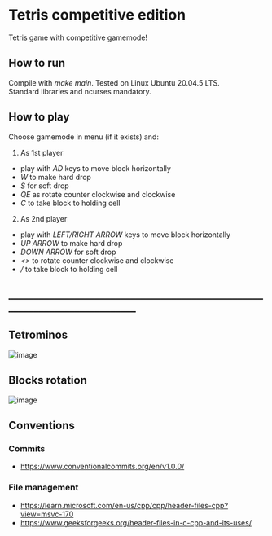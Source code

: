 # Tetris competitive edition
Tetris game with competitive gamemode!

## How to run
Compile with _make main_. Tested on Linux Ubuntu 20.04.5 LTS.\
Standard libraries and ncurses mandatory.

## How to play
Choose gamemode in menu (if it exists) and:
1. As 1st player
* play with _AD_ keys to move block horizontally
* _W_ to make hard drop
* _S_ for soft drop
* _QE_ as rotate counter clockwise and clockwise
* _C_ to take block to holding cell

2. As 2nd player
* play with _LEFT/RIGHT ARROW_ keys to move block horizontally
* _UP ARROW_ to make hard drop
* _DOWN ARROW_ for soft drop
* _<>_ to rotate counter clockwise and clockwise
* _/_ to take block to holding cell

## ___________________________________________________________________________

## Tetrominos
![image](README_files/tetrominos.png)

## Blocks rotation
![image](README_files/rotation_origin.png)

## Conventions
### Commits
* https://www.conventionalcommits.org/en/v1.0.0/
### File management
* https://learn.microsoft.com/en-us/cpp/cpp/header-files-cpp?view=msvc-170
* https://www.geeksforgeeks.org/header-files-in-c-cpp-and-its-uses/
